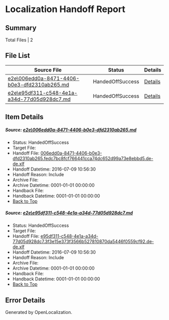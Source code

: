 # <a name='report-top'></a> Localization Handoff Report

## Summary
 Total Files | 2

## File List
 Source File | Status | Details 
 ----------- | ------ | ------- 
 [e2e\006edd0a-8471-4406-b0e3-dfd2310ab265.md](https://github.com/OpenLocalizationTestOrg/oltest/blob/57effe70ea312fda1d9f5d5fc7b921585841c284/e2e/006edd0a-8471-4406-b0e3-dfd2310ab265.md) | HandedOffSuccess | [Details](#73fb46decbd56fbfdbd7ede137bb2acc982abc5e1)
 [e2e\e95df311-c548-4e1a-a34d-77d05d928dc7.md](https://github.com/OpenLocalizationTestOrg/oltest/blob/57effe70ea312fda1d9f5d5fc7b921585841c284/e2e/e95df311-c548-4e1a-a34d-77d05d928dc7.md) | HandedOffSuccess | [Details](#d4974523b62d319ede83f4e8c2cb622d53ffb0762)

## Item Details
##### <a name='73fb46decbd56fbfdbd7ede137bb2acc982abc5e1'></a> Source: [e2e\006edd0a-8471-4406-b0e3-dfd2310ab265.md](https://github.com/OpenLocalizationTestOrg/oltest/blob/57effe70ea312fda1d9f5d5fc7b921585841c284/e2e/006edd0a-8471-4406-b0e3-dfd2310ab265.md)
* Status: HandedOffSuccess
* Target File: 
* Handoff File: [006edd0a-8471-4406-b0e3-dfd2310ab265.fedc7bc8fcf766441cca74dc652d99a73e8ebbd5.de-de.xlf](https://github.com/OpenLocalizationTestOrg/olhandoff-e2e/blob/7503bc55e20ea53cf6e03f05a366537adb19c47f/ol-handoff/OpenLocalizationTestOrg/oltest-dede-fly/ci/ht/006edd0a-8471-4406-b0e3-dfd2310ab265.fedc7bc8fcf766441cca74dc652d99a73e8ebbd5.de-de.xlf)
* Handoff Datetime: 2016-07-09 10:56:30
* Handoff Reason: Include
* Archive File: 
* Archive Datetime: 0001-01-01 00:00:00
* Handback File: 
* Handback Datetime: 0001-01-01 00:00:00
* [Back to Top](#report-top)

##### <a name='d4974523b62d319ede83f4e8c2cb622d53ffb0762'></a> Source: [e2e\e95df311-c548-4e1a-a34d-77d05d928dc7.md](https://github.com/OpenLocalizationTestOrg/oltest/blob/57effe70ea312fda1d9f5d5fc7b921585841c284/e2e/e95df311-c548-4e1a-a34d-77d05d928dc7.md)
* Status: HandedOffSuccess
* Target File: 
* Handoff File: [e95df311-c548-4e1a-a34d-77d05d928dc7.3f3e15e373f3566b527810870da5446f0559cf92.de-de.xlf](https://github.com/OpenLocalizationTestOrg/olhandoff-e2e/blob/7503bc55e20ea53cf6e03f05a366537adb19c47f/ol-handoff/OpenLocalizationTestOrg/oltest-dede-fly/ci/ht/e95df311-c548-4e1a-a34d-77d05d928dc7.3f3e15e373f3566b527810870da5446f0559cf92.de-de.xlf)
* Handoff Datetime: 2016-07-09 10:56:30
* Handoff Reason: Include
* Archive File: 
* Archive Datetime: 0001-01-01 00:00:00
* Handback File: 
* Handback Datetime: 0001-01-01 00:00:00
* [Back to Top](#report-top)


## Error Details

Generated by OpenLocalization.
